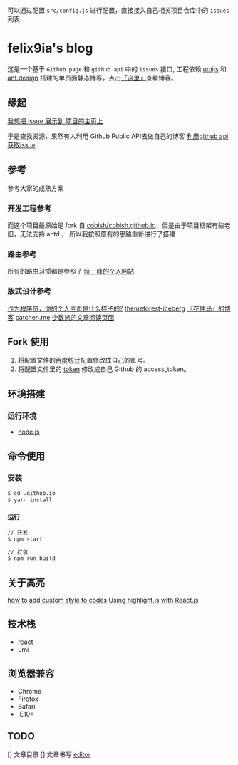 # 

可以通过配置 `src/config.js` 进行配置，直接接入自己相关项目仓库中的 `issues` 列表

# felix9ia's blog

这是一个基于  ``Github page`` 和 ``github api`` 中的 `issues` 接口, 工程依赖 [umijs](https://umijs.org/zh-CN/docs/getting-started) 和 [ant.design](https://ant.design/docs/react/introduce-cn) 搭建的单页面静态博客，点击[「这里」](http://felix9ia.github.io)查看博客。

## 缘起

[我想把 issue 展示到 项目的主页上](https://github.com/felix9ia/blog/issues/40)

于是查找资源，果然有人利用 Github Public API去做自己的博客
[利用github api获取issue](https://github.com/isaaxite/blog/issues/44)

## 参考
参考大家的成熟方案

### 开发工程参考
而这个项目最原始是 fork 自 [cobish/cobish.github.io](https://github.com/cobish/cobish.github.io)，但是由于项目框架有些老旧，无法支持 antd
， 所以我按照原有的思路重新进行了搭建

### 路由参考
所有的路由习惯都是参照了 [阮一峰的个人网站](http://www.ruanyifeng.com/)

### 版式设计参考 

[作为程序员，你的个人主页是什么样子的?](https://www.zhihu.com/question/361282089)
[themeforest-iceberg](http://preview.themeforest.net/item/iceberg-simple-minimal-personal-contentfocused-wordpress-blog-theme-rtl-support/full_screen_preview/13624572)
[『花仲马』的博客](https://www.phodal.com/blog/stop-reuse/)
[catchen.me](https://chinese.catchen.me/)
[少数派的文章阅读页面](https://sspai.com/post/60787)

## Fork 使用

1. 将配置文件的[百度统计](https://github.com//.github.io/blob/master/src/js/constants/Config.js#L7)配置修改成自己的账号。
2. 将配置文件里的 [token](https://github.com//.github.io/blob/master/src/js/constants/Config.js#L8) 修改成自己 Github 的 access_token。

## 环境搭建

### 运行环境

- [node.js](https://nodejs.org)

## 命令使用

### 安装

``` bash
$ cd .github.io
$ yarn install
```

#### 运行

``` bash
// 开发
$ npm start

// 打包
$ npm run build
```
## 关于高亮

[how to add custom style to codes](https://github.com/rexxars/react-markdown/issues/354)
[Using highlight.js with React.js](https://github.com/highlightjs/highlight.js/issues/925)

## 技术栈

- react 
- umi

## 浏览器兼容

- Chrome
- Firefox
- Safari
- IE10+

## TODO
[] 文章目录
[] 文章书写 [editor](https://github.com/rexxars/react-markdown/blob/master/demo/src/demo.js)
